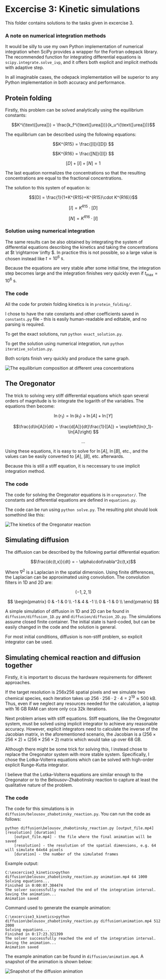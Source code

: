 # Excercise 3: Kinetic simulations
This folder contains solutions to the tasks given in excercise 3.

### A note on numerical integration methods
It would be silly to use my own Python implementation of numerical integration when SciPy provides a wrapper for the Fortran odepack library. The recommended function for integrating differential equations is `scipy.integrate.solve_ivp`, and it offers both explicit and implicit methods with adaptive step.

In all imaginable cases, the odepack implementation will be superior to any Python implementation in both accuracy and performance.

## Protein folding
Firstly, this problem can be solved analytically using the equilibrium constants:

$$K^i(\text{[urea]}) = \frac{k_f^i(\text{[urea]})}{k_u^i(\text{[urea]})}$$

The equilibrium can be described using the following equations:


$$K^{R15} = \frac{[I]}{[D]} $$

$$K^{R16} = \frac{[N]}{[I]} $$

$$\left[D\right] + [I] + [N] = 1 $$


The last equation normalizes the concentrations so that the resulting concentrations are equal to the fractional concentrations.

The solution to this system of equation is:


$$[D] = \frac{1}{1+K^{R15}+K^{R15}\cdot K^{R16}}$$

$$\left[I\right] = K^{R15}\cdot [D]$$

$$\left[N\right] = K^{R16}\cdot [I]$$


### Solution using numerical integration
The same results can be also obtained by integrating the system of differential equations describing the kinetics and taking the concentrations at $t \rightarrow \infty $. In practice this is not possible, so a large value is chosen instead like $t = 10^6 \text{ s}$.

Because the equations are very stable after some initial time, the integration step becomes large and the integration finishes very quickly even if $t_\text{max} = 10^6 \text{ s}$.

### The code
All the code for protein folding kinetics is in `protein_folding/`.

I chose to have the rate constants and other coefficients saved in `constants.py` file - this is easily human-readable and editable, and no parsing is required.

To get the exact solutions, run `python exact_solution.py`.

To get the solution using numerical integration, run `python iterative_solution.py`.

Both scripts finish very quickly and produce the same graph.

![The equilibrium composition at different urea concentrations](protein_folding/protein_folding.png)

## The Oregonator
The trick to solving very stiff differential equations which span several orders of magnitude is to integrate the logarith of the variables. The equations then become:

$$\ln(r_1) = \ln(k_1) + \ln[A] + \ln[Y] $$

$$\frac{d\ln[A]}{dt} = \frac{d[A]}{dt}\frac{1}{[A]} = \exp\left(\ln(r_1)-\ln[A]\right) $$

$$...$$


Using these equations, it is easy to solve for $\ln[A]$, $\ln[B]$, etc., and the values can be easily converted to $[A]$, $[B]$, etc. afterwards.

Because this is still a stiff equation, it is neccessary to use implicit integration method.

### The code
The code for solving the Oregonator equations is in `oregonator/`. The constants and differential equations are defined in `equations.py`.

The code can be run using `python solve.py`. The resulting plot should look somethind like this:

![The kinetics of the Oregonator reaction](oregonator/oregonator.png)

## Simulating diffusion
The diffusion can be described by the following partial differential equation:

$$\frac{dc(t,x)}{dt} = - \alpha\cdot\nabla^2c(t,x)$$

Where $\nabla^2$ is a Laplacian in the spatial dimension. Using finite differences, the Laplacian can be approximated using convolution. The convolution filters in 1D and 2D are:


$$\left(-1,2,1\right) $$

$$
\begin{pmatrix}
0 & -1 & 0 \\
-1 & 4 & -1 \\
0 & -1 & 0 \\
\end{pmatrix}
$$

A simple simulation of diffusion in 1D and 2D can be found in `diffusion/diffusion_1D.py` and `diffusion/diffusion_2D.py`. The simulations assume closed finite container. The initial state is hard-coded, but can be easily changed in the code and the solution is general.

For most initial conditions, diffusion is non-stiff problem, so explicit integrator can be used.

## Simulating chemical reaction and diffusion together
Firstly, it is important to discuss the hardware requirements for different approaches.

If the target resolution is 256x256 spatial pixels and we simulate two chemical species, each iteration takes up $256 \cdot 256 \cdot 2 \cdot 4 = 2^{19} \approx 500 \text{ kB}$. Thus, even if we neglect any resources needed for the calculation, a laptop with 16 GB RAM can store only cca 32k iterations.

Next problem arises with stiff equations. Stiff equations, like the Oregonator system, must be solved using implicit integrator to achieve any reasonable accuracy. However, explicit integrators need to calculate the inverse of the Jacobian matrix, in the aforementioned scenario, the Jacobian is a $(256\times 256\times 2)\times (256\times 256\times 2)$ matrix which would take up over 68 GB.

Although there might be some trick for solving this, I instead chose to replace the Oregonator system with more stable system. Specifically, I chose the Lotka–Volterra equations which can be solved with high-order explicit Runge-Kutta integrator.

I believe that the Lotka–Volterra equations are similar enough to the Oregonator or to the Belousov–Zhabotinsky reaction to capture at least the qualitative nature of the problem.

### The code
The code for this simulations is in `diffusion/belousov_zhabotinsky_reaction.py`. You can run the code as follows:

```
python diffusion\belousov_zhabotinsky_reaction.py [output_file.mp4] [resolution] [duration]
    [output_file.mp4] - the file where the final animation will be saved
    [resolution] - the resolution of the spatial dimensions, e.g. 64 will simulate 64x64 pixels
    [duration] - the number of the simulated frames
```

Example output: 
```
C:\excercise3_kinetics>python diffusion\belousov_zhabotinsky_reaction.py animation.mp4 64 1000
Solving equations...
Finished in 0:00:07.304474
The solver successfully reached the end of the integration interval.
Saving the animation...
Animation saved
```

Command used to generate the example animation:
```
C:\excercise3_kinetics>python diffusion\belousov_zhabotinsky_reaction.py diffusion\animation.mp4 512 2000 
Solving equations...
Finished in 0:17:23.321399
The solver successfully reached the end of the integration interval.
Saving the animation...
Animation saved
```
The example animation can be found in `diffusion/animation.mp4`. A snapshot of the animation is shown below:

![Snapshot of the diffusion animation](diffusion/snapshot.png)